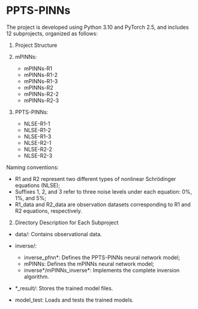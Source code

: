 # PPTS-PINNs

The project is developed using Python 3.10 and PyTorch 2.5, and includes 12 subprojects, organized as follows:

1. Project Structure

1. mPINNs:
   - mPINNs-R1
   - mPINNs-R1-2
   - mPINNs-R1-3
   - mPINNs-R2
   - mPINNs-R2-2
   - mPINNs-R2-3

2. PPTS-PINNs:
   - NLSE-R1-1
   - NLSE-R1-2
   - NLSE-R1-3
   - NLSE-R2-1
   - NLSE-R2-2
   - NLSE-R2-3

Naming conventions:
- R1 and R2 represent two different types of nonlinear Schrödinger equations (NLSE);
- Suffixes 1, 2, and 3 refer to three noise levels under each equation: 0%, 1%, and 5%;
- R1_data and R2_data are observation datasets corresponding to R1 and R2 equations, respectively.

2. Directory Description for Each Subproject

- data/:
  Contains observational data.

- inverse/:
  - inverse_pfnn*: Defines the PPTS-PINNs neural network model;
  - mPINNs: Defines the mPINNs neural network model;
  - inverse*/mPINNs_inverse*: Implements the complete inversion algorithm.

- *_result/:
  Stores the trained model files.

- model_test:
  Loads and tests the trained models.
